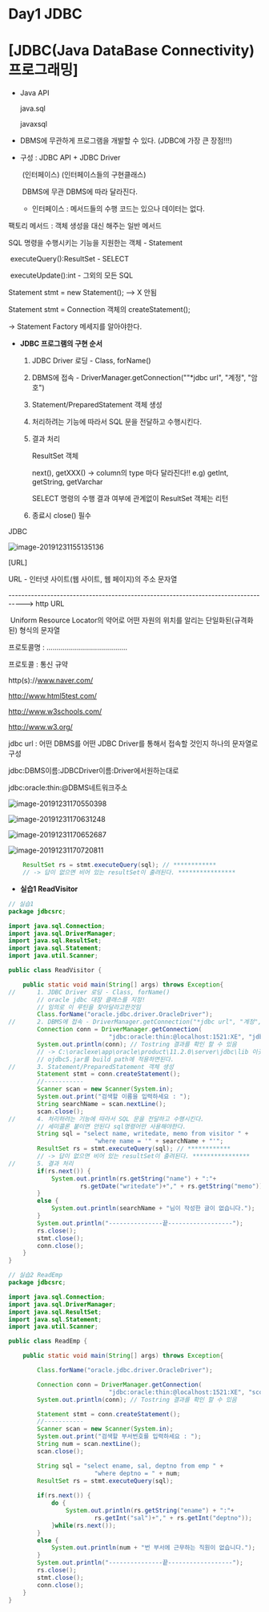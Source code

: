 # Day1 JDBC

# [JDBC(Java DataBase Connectivity) 프로그래밍]

- Java API

  java.sql

  javaxsql

- DBMS에 무관하게 프로그램을 개발할 수 있다. (JDBC에 가장 큰 장점!!!)

- 구성 : JDBC API     +     JDBC Driver

  ​		  (인터페이스)       (인터페이스들의 구현클래스)

  ​		  DBMS에 무관 	 DBMS에 따라 달라진다.

  - 인터페이스 : 메서드들의 수행 코드는 있으나 데이터는 없다.

팩토리 메서드 : 객체 생성을 대신 해주는 일반 메서드

SQL 명령을 수행시키는 기능을 지원한는 객체 - Statement

​													executeQuery():ResultSet - SELECT

​													executeUpdate():int - 그외의 모든 SQL

Statement stmt = new Statement();  --> X 안됨

Statement stmt = Connection 객체의 createStatement();

-> Statement Factory 메세지를 알아야한다.

- **JDBC 프로그램의 구현 순서**

  1. JDBC Driver 로딩 - Class, forName()

  2. DBMS에 접속 - DriverManager.getConnection(""*jdbc url", "계정", "암호")

  3. Statement/PreparedStatement 객체 생성

  4. 처리하려는 기능에 따라서 SQL 문을 전달하고 수행시킨다.

  5. 결과 처리

     ResultSet 객체

     next(), getXXX() -> column의 type 마다 달라진다!! e.g) getInt, getString, getVarchar

     SELECT 명령의 수행 결과 여부에 관계없이 ResultSet 객체는 리턴

  6. 종료시 close() 필수

JDBC 

![image-20191231155135136](C:\Users\student\AppData\Roaming\Typora\typora-user-images\image-20191231155135136.png)

[URL]

URL - 인터넷 사이트(웹 사이트, 웹 페이지)의 주소 문자열

​		   -----------------------------------------------------------------------------------> http URL

​			Uniform Resource Locator의 약어로 어떤 자원의 위치를 알리는 단일화된(규격화된) 형식의 문자열

프로토콜명 : ........................................

프로토콜 : 통신 규약

http(s)://www.naver.com/

http://www.html5test.com/

http://www.w3schools.com/

http://www.w3.org/

jdbc url : 어떤 DBMS를 어떤 JDBC Driver를 통해서 접속할 것인지 하나의 문자열로 구성

jdbc:DBMS이름:JDBCDriver이름:Driver에서원하는대로

jdbc:oracle:thin:@DBMS네트워크주소



![image-20191231170550398](C:\Users\student\AppData\Roaming\Typora\typora-user-images\image-20191231170550398.png)

![image-20191231170631248](C:\Users\student\AppData\Roaming\Typora\typora-user-images\image-20191231170631248.png)

![image-20191231170652687](C:\Users\student\AppData\Roaming\Typora\typora-user-images\image-20191231170652687.png)

![image-20191231170720811](C:\Users\student\AppData\Roaming\Typora\typora-user-images\image-20191231170720811.png)



```java
	ResultSet rs = stmt.executeQuery(sql); // ************
	// -> 답이 없으면 비어 있는 resultSet이 출려된다. ****************
```
- **실습1 ReadVisitor**

```java
// 실습1
package jdbcsrc;

import java.sql.Connection;
import java.sql.DriverManager;
import java.sql.ResultSet;
import java.sql.Statement;
import java.util.Scanner;

public class ReadVisitor {

	public static void main(String[] args) throws Exception{
//		1. JDBC Driver 로딩 - Class, forName()
		// oracle jdbc 대장 클래스를 지정!
		// 임의로 이 루틴을 찾아달라고한것임
		Class.forName("oracle.jdbc.driver.OracleDriver");
//		2. DBMS에 접속 - DriverManager.getConnection("*jdbc url", "계정", "암호")
		Connection conn = DriverManager.getConnection(
							"jdbc:oracle:thin:@localhost:1521:XE", "jdbctest", "jdbctest");
		System.out.println(conn); // Tostring 결과를 확인 할 수 있음
		// -> C:\oraclexe\app\oracle\product\11.2.0\server\jdbc\lib 이곳에 들어가서
		// ojdbc5.jar를 build path에 적용하면된다.
//		3. Statement/PreparedStatement 객체 생성
		Statement stmt = conn.createStatement();
		//-----------
		Scanner scan = new Scanner(System.in);
		System.out.print("검색할 이름을 입력하세요 : ");
		String searchName = scan.nextLine();
		scan.close();
//		4. 처리하려는 기능에 따라서 SQL 문을 전달하고 수행시킨다.
		// 세미콜론 붙이면 안된다 sql명령어만 사용해야한다.
		String sql = "select name, writedate, memo from visitor " +
						"where name = '" + searchName + "'";
		ResultSet rs = stmt.executeQuery(sql); // ************
		// -> 답이 없으면 비어 있는 resultSet이 출려된다. ****************
//		5. 결과 처리
		if(rs.next()) {
			System.out.println(rs.getString("name") + ":"+
					rs.getDate("writedate")+"," + rs.getString("memo"));
		}
		else {
			System.out.println(searchName + "님이 작성한 글이 없습니다.");
		}
		System.out.println("---------------끝------------------");
		rs.close();
		stmt.close();
		conn.close();
	}
}
```

```java
// 실습2 ReadEmp
package jdbcsrc;

import java.sql.Connection;
import java.sql.DriverManager;
import java.sql.ResultSet;
import java.sql.Statement;
import java.util.Scanner;

public class ReadEmp {

	public static void main(String[] args) throws Exception{

		Class.forName("oracle.jdbc.driver.OracleDriver");

		Connection conn = DriverManager.getConnection(
							"jdbc:oracle:thin:@localhost:1521:XE", "scott", "tiger");
		System.out.println(conn); // Tostring 결과를 확인 할 수 있음

		Statement stmt = conn.createStatement();
		//-----------
		Scanner scan = new Scanner(System.in);
		System.out.print("검색할 부서번호를 입력하세요 : ");
		String num = scan.nextLine();
		scan.close();

		String sql = "select ename, sal, deptno from emp " +
						"where deptno = " + num;
		ResultSet rs = stmt.executeQuery(sql);
		
		if(rs.next()) {
			do {
				System.out.println(rs.getString("ename") + ":"+
						rs.getInt("sal")+"," + rs.getInt("deptno"));
			}while(rs.next());
		}
		else {
			System.out.println(num + "번 부서에 근무하는 직원이 없습니다.");
		}
		System.out.println("---------------끝------------------");
		rs.close();
		stmt.close();
		conn.close();
	}
}
```

